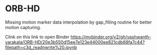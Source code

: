 # ORB-HD
Missing motion marker data interpolation by gap_filling routine for better motion capturing.



Clink on this link to open Binder
https://mybinder.org/v2/gh/yashwanth-varakala/ORB-HD/20e3b550d15ee7e123e44000ee821cdb68fa7c44?filepath=c3d_readnwrite%20.ipynb

